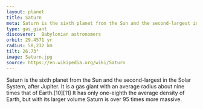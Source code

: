 ```yaml
---
layout: planet
title: Saturn
meta: Saturn is the sixth planet from the Sun and the second-largest in the Solar System, after Jupiter
type: gas_giant
discoverer:  Babylonian astronomers
orbit: 29.4571 yr
radius: 58,232 km 
tilt: 26.73°
image: Saturn.jpg
source: https://en.wikipedia.org/wiki/Saturn
---
```

Saturn is the sixth planet from the Sun and the second-largest in the Solar System, after Jupiter. It is a gas giant with an average radius about nine times that of Earth.[10][11] It has only one-eighth the average density of Earth, but with its larger volume Saturn is over 95 times more massive.